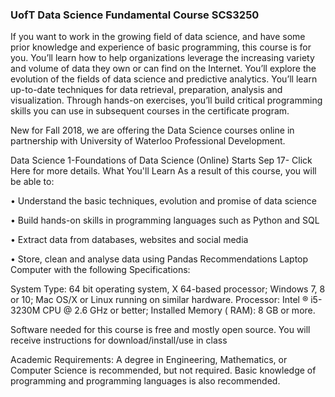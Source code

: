 ### UofT Data Science Fundamental Course SCS3250
If you want to work in the growing field of data science, and have some prior knowledge and experience of basic programming, this course is for you. You’ll learn how to help organizations leverage the increasing variety and volume of data they own or can find on the Internet. You’ll explore the evolution of the fields of data science and predictive analytics. You’ll learn up-to-date techniques for data retrieval, preparation, analysis and visualization. Through hands-on exercises, you’ll build critical programming skills you can use in subsequent courses in the certificate program.

New for Fall 2018, we are offering the Data Science courses online in partnership with University of Waterloo Professional Development.

Data Science 1-Foundations of Data Science (Online) Starts Sep 17- Click Here for more details.
What You'll Learn
As a result of this course, you will be able to:

 • Understand the basic techniques, evolution and promise of data science

 • Build hands-on skills in programming languages such as Python and SQL

 • Extract data from databases, websites and social media

 • Store, clean and analyse data using Pandas
Recommendations
Laptop Computer with the following Specifications:

 System Type: 64 bit operating system, X 64-based processor; Windows 7, 8 or 10; Mac OS/X or Linux running on similar hardware. Processor: Intel ® i5-3230M CPU @ 2.6 GHz or better; Installed Memory ( RAM): 8 GB or more.

Software needed for this course is free and mostly open source. You will receive instructions for download/install/use in class

Academic Requirements: A degree in Engineering, Mathematics, or Computer Science is recommended, but not required. Basic knowledge of programming and programming languages is also recommended.
